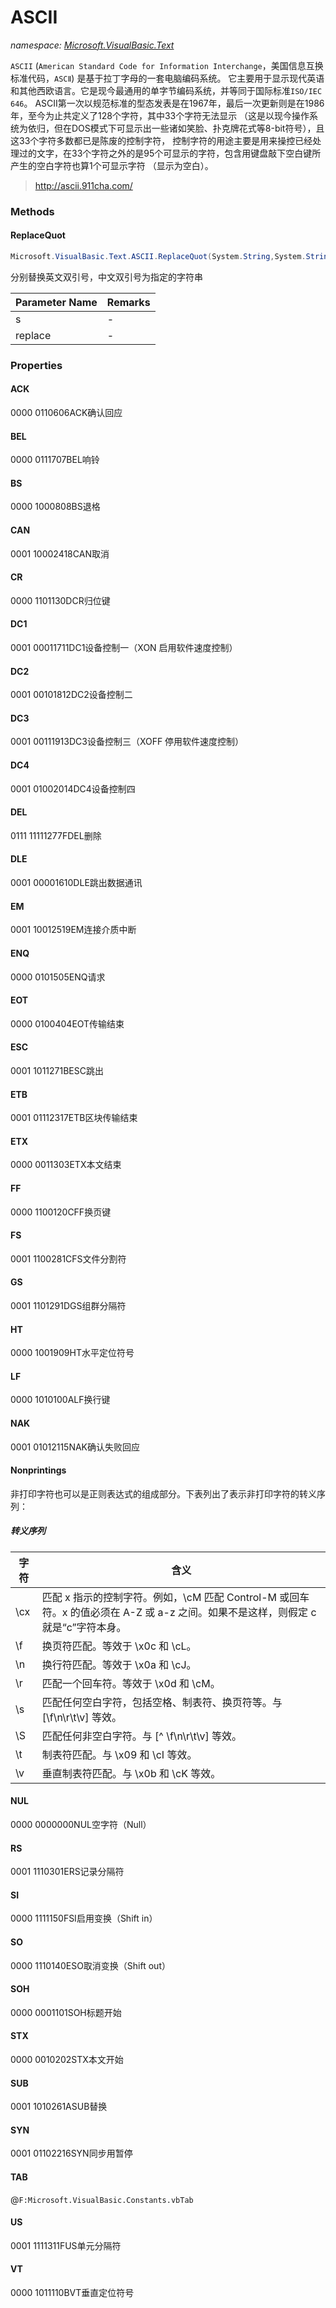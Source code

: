 ﻿# ASCII
_namespace: <a href="#" onClick="load('/docs/Microsoft.VisualBasic.Text/index.md')">Microsoft.VisualBasic.Text</a>_

``ASCII`` (``American Standard Code for Information Interchange``，美国信息互换标准代码，``ASCⅡ``) 是基于拉丁字母的一套电脑编码系统。
 它主要用于显示现代英语和其他西欧语言。它是现今最通用的单字节编码系统，并等同于国际标准``ISO/IEC 646``。
 ASCII第一次以规范标准的型态发表是在1967年，最后一次更新则是在1986年，至今为止共定义了128个字符，其中33个字符无法显示
 （这是以现今操作系统为依归，但在DOS模式下可显示出一些诸如笑脸、扑克牌花式等8-bit符号），且这33个字符多数都已是陈废的控制字符，
 控制字符的用途主要是用来操控已经处理过的文字，在33个字符之外的是95个可显示的字符，包含用键盘敲下空白键所产生的空白字符也算1个可显示字符
 （显示为空白）。

> http://ascii.911cha.com/


### Methods

#### ReplaceQuot
```csharp
Microsoft.VisualBasic.Text.ASCII.ReplaceQuot(System.String,System.String)
```
分别替换英文双引号，中文双引号为指定的字符串

|Parameter Name|Remarks|
|--------------|-------|
|s|-|
|replace|-|



### Properties

#### ACK
0000 0110606ACK确认回应
#### BEL
0000 0111707BEL响铃
#### BS
0000 1000808BS退格
#### CAN
0001 10002418CAN取消
#### CR
0000 1101130DCR归位键
#### DC1
0001 00011711DC1设备控制一（XON 启用软件速度控制）
#### DC2
0001 00101812DC2设备控制二
#### DC3
0001 00111913DC3设备控制三（XOFF 停用软件速度控制）
#### DC4
0001 01002014DC4设备控制四
#### DEL
0111 11111277FDEL删除
#### DLE
0001 00001610DLE跳出数据通讯
#### EM
0001 10012519EM连接介质中断
#### ENQ
0000 0101505ENQ请求
#### EOT
0000 0100404EOT传输结束
#### ESC
0001 1011271BESC跳出
#### ETB
0001 01112317ETB区块传输结束
#### ETX
0000 0011303ETX本文结束
#### FF
0000 1100120CFF换页键
#### FS
0001 1100281CFS文件分割符
#### GS
0001 1101291DGS组群分隔符
#### HT
0000 1001909HT水平定位符号
#### LF
0000 1010100ALF换行键
#### NAK
0001 01012115NAK确认失败回应
#### Nonprintings
非打印字符也可以是正则表达式的组成部分。下表列出了表示非打印字符的转义序列：
 
 ##### 转义序列
 
 |字符|含义|
 |---|----|
 |\cx|匹配 x 指示的控制字符。例如，\cM 匹配 Control-M 或回车符。x 的值必须在 A-Z 或 a-z 之间。如果不是这样，则假定 c 就是“c”字符本身。|
 |\f|换页符匹配。等效于 \x0c 和 \cL。|
 |\n|换行符匹配。等效于 \x0a 和 \cJ。|
 |\r|匹配一个回车符。等效于 \x0d 和 \cM。|
 |\s|匹配任何空白字符，包括空格、制表符、换页符等。与 [\f\n\r\t\v] 等效。|
 |\S|匹配任何非空白字符。与 [^ \f\n\r\t\v] 等效。|
 |\t|制表符匹配。与 \x09 和 \cI 等效。|
 |\v|垂直制表符匹配。与 \x0b 和 \cK 等效。|
#### NUL
0000 0000000NUL空字符（Null）
#### RS
0001 1110301ERS记录分隔符
#### SI
0000 1111150FSI启用变换（Shift in）
#### SO
0000 1110140ESO取消变换（Shift out）
#### SOH
0000 0001101SOH标题开始
#### STX
0000 0010202STX本文开始
#### SUB
0001 1010261ASUB替换
#### SYN
0001 01102216SYN同步用暂停
#### TAB
@``F:Microsoft.VisualBasic.Constants.vbTab``
#### US
0001 1111311FUS单元分隔符
#### VT
0000 1011110BVT垂直定位符号
